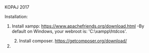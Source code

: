 KOPAJ 2017

Installation:
1. Install xampp: https://www.apachefriends.org/download.html
	-By default on Windows, your webroot is: 'C:\xampp\htdcos'. 

	2. Install composer. 
https://getcomposer.org/download/

3.
	